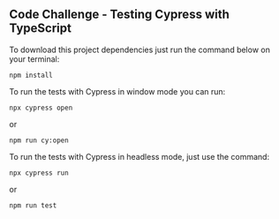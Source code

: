 ## Code Challenge - Testing Cypress with TypeScript

To download this project dependencies just run the command below on your terminal:
``` 
npm install 
```
To run the tests with Cypress in window mode you can run:
``` 
npx cypress open 
```
or 
``` 
npm run cy:open
```
To run the tests with Cypress in headless mode, just use the command:
``` 
npx cypress run
```
or 
``` 
npm run test
```
